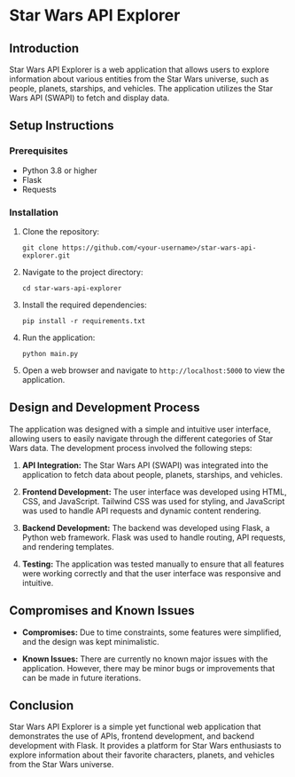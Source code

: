 # Star Wars API Explorer

## Introduction

Star Wars API Explorer is a web application that allows users to explore information about various entities from the Star Wars universe, such as people, planets, starships, and vehicles. The application utilizes the Star Wars API (SWAPI) to fetch and display data.

## Setup Instructions

### Prerequisites

- Python 3.8 or higher
- Flask
- Requests

### Installation

1. Clone the repository:

    ```
    git clone https://github.com/<your-username>/star-wars-api-explorer.git
    ```

2. Navigate to the project directory:

    ```
    cd star-wars-api-explorer
    ```

3. Install the required dependencies:

    ```
    pip install -r requirements.txt
    ```

4. Run the application:

    ```
    python main.py
    ```

5. Open a web browser and navigate to `http://localhost:5000` to view the application.

## Design and Development Process

The application was designed with a simple and intuitive user interface, allowing users to easily navigate through the different categories of Star Wars data. The development process involved the following steps:

1. **API Integration:** The Star Wars API (SWAPI) was integrated into the application to fetch data about people, planets, starships, and vehicles.

2. **Frontend Development:** The user interface was developed using HTML, CSS, and JavaScript. Tailwind CSS was used for styling, and JavaScript was used to handle API requests and dynamic content rendering.

3. **Backend Development:** The backend was developed using Flask, a Python web framework. Flask was used to handle routing, API requests, and rendering templates.

4. **Testing:** The application was tested manually to ensure that all features were working correctly and that the user interface was responsive and intuitive.

## Compromises and Known Issues

- **Compromises:** Due to time constraints, some features were simplified, and the design was kept minimalistic.

- **Known Issues:** There are currently no known major issues with the application. However, there may be minor bugs or improvements that can be made in future iterations.

## Conclusion

Star Wars API Explorer is a simple yet functional web application that demonstrates the use of APIs, frontend development, and backend development with Flask. It provides a platform for Star Wars enthusiasts to explore information about their favorite characters, planets, and vehicles from the Star Wars universe.
